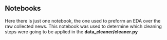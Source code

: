 ## Notebooks

Here there is just one notebook, the one used to preform an EDA over the raw collected news. This notebook was used to determine which cleaning steps were going to be applied in the **data_cleaner/cleaner.py**
